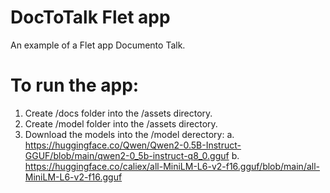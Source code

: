 # DocToTalk Flet app

An example of a Flet app Documento Talk.

# To run the app:

1. Create /docs folder into the /assets directory.
2. Create /model folder into the /assets directory.
3. Download the models into the /model derectory:
   a. https://huggingface.co/Qwen/Qwen2-0.5B-Instruct-GGUF/blob/main/qwen2-0_5b-instruct-q8_0.gguf
   b. https://huggingface.co/caliex/all-MiniLM-L6-v2-f16.gguf/blob/main/all-MiniLM-L6-v2-f16.gguf


